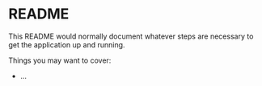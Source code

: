 # README

This README would normally document whatever steps are necessary to get the
application up and running.

Things you may want to cover:


* ...
